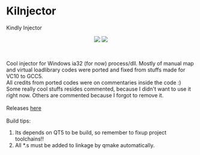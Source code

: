 # KiInjector
Kindly Injector

<p align="center">
 <img src="http://i.imgur.com/a4UjzNK.jpg"/>
 <img src="http://i.imgur.com/GT1mJm4.jpg"/>
</p>


<br />

Cool injector for Windows ia32 (for now) process/dll. Mostly of manual map and virtual loadlibrary codes were ported and fixed from stuffs made for VC10 to GCC5. <br />
All credits from ported codes were on commentaries inside the code :)<br />
Some really cool stuffs resides commented, because I didn't want to use it right now. Others are commented because I forgot to remove it. 
<br />
<br />
Releases [here](https://github.com/otavioarj/KiInjector/releases)
<br />
<br />
Build tips:<br />
1. Its depends on QT5 to be build, so remember to fixup project toolchains!!  
2. All *.s must be added to linkage by qmake automatically.
